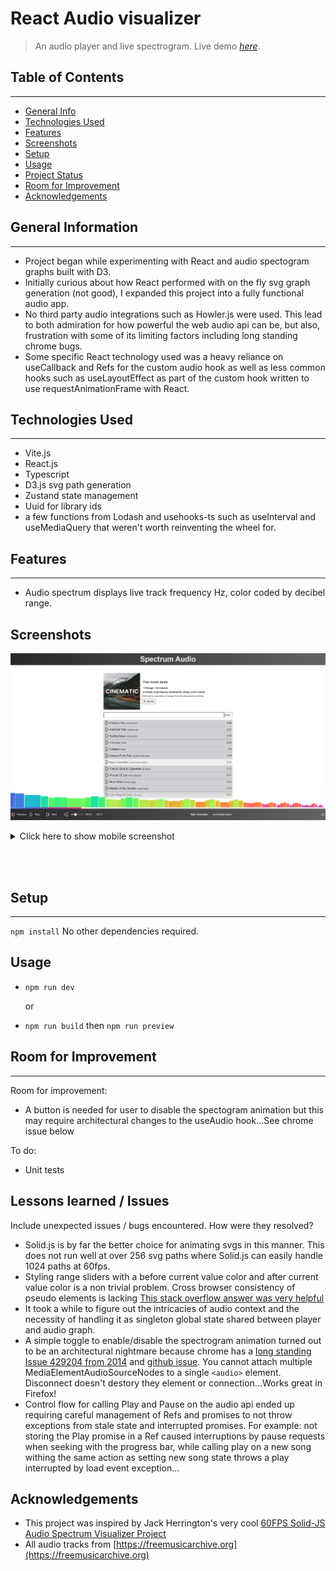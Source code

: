 # React Audio visualizer

> An audio player and live spectrogram.
> Live demo [_here_](https://spectrum-audio.netlify.app).

## Table of Contents

---

- [General Info](#general-information)
- [Technologies Used](#technologies-used)
- [Features](#features)
- [Screenshots](#screenshots)
- [Setup](#setup)
- [Usage](#usage)
- [Project Status](#project-status)
- [Room for Improvement](#room-for-improvement)
- [Acknowledgements](#acknowledgements)
<!-- - [Contact](#contact) -->

## General Information

---

- Project began while experimenting with React and audio spectogram graphs built with D3.
- Initially curious about how React performed with on the fly svg graph generation (not good), I expanded this project into a fully functional audio app.
- No third party audio integrations such as Howler.js were used. This lead to both admiration for how powerful the web audio api can be, but also, frustration with some of its limiting factors including long standing chrome bugs.
- Some specific React technology used was a heavy reliance on useCallback and Refs for the custom audio hook as well as less common hooks such as useLayoutEffect as part of the custom hook written to use requestAnimationFrame with React.

## Technologies Used

---

- Vite.js
- React.js
- Typescript
- D3.js svg path generation
- Zustand state management
- Uuid for library ids
- a few functions from Lodash and usehooks-ts such as useInterval and useMediaQuery that weren't worth reinventing the wheel for.

## Features

---

- Audio spectrum displays live track frequency Hz, color coded by decibel range.

## Screenshots

![Example desktop screenshot](./img/screenshot-desktop.png)

<details>

  <summary>Click here to show mobile screenshot</summary>

![Example mobile screenshot](./img/screenshot-mobile.png)

</details>

<br/><br/>

## Setup

---

`npm install` No other dependencies required.

## Usage

- `npm run dev`

  or

- `npm run build` then `npm run preview`

## Room for Improvement

---

Room for improvement:

- A button is needed for user to disable the spectogram animation but this may require architectural changes to the useAudio hook...See chrome issue below

To do:

- Unit tests

## Lessons learned / Issues

Include unexpected issues / bugs encountered. How were they resolved?

- Solid.js is by far the better choice for animating svgs in this manner. This does not run well at over 256 svg paths where Solid.js can easily handle 1024 paths at 60fps.
- Styling range sliders with a before current value color and after current value color is a non trivial problem. Cross browser consistency of pseudo elements is lacking [This stack overflow answer was very helpful](https://stackoverflow.com/a/66802544/19766980)
- It took a while to figure out the intricacies of audio context and the necessity of handling it as singleton global state shared between player and audio graph.
- A simple toggle to enable/disable the spectrogram animation turned out to be an architectural nightmare because chrome has a [long standing Issue 429204 from 2014](https://bugs.chromium.org/p/chromium/issues/detail?id=429204) and [github issue](https://github.com/webAudio/web-audio-api/issues/1202). You cannot attach multiple MediaElementAudioSourceNodes to a single `<audio>` element. Disconnect doesn't destory they element or connection...Works great in Firefox!
- Control flow for calling Play and Pause on the audio api ended up requiring careful management of Refs and promises to not throw exceptions from stale state and interrupted promises. For example: not storing the Play promise in a Ref caused interruptions by pause requests when seeking with the progress bar, while calling play on a new song withing the same action as setting new song state throws a play interrupted by load event exception...

## Acknowledgements

- This project was inspired by Jack Herrington's very cool [60FPS Solid-JS Audio Spectrum Visualizer Project](https://www.youtube.com/watch?v=Xt1dNdJpgw4)
- All audio tracks from [https://freemusicarchive.org](https://freemusicarchive.org)

<!-- ## Contact -->
